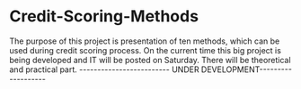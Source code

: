 # Credit-Scoring-Methods
The purpose of this project is presentation of ten methods, which can be used during credit scoring process.
On the current time this big project is being developed and IT will be posted on Saturday. There will be theoretical and practical part.
------------------------- UNDER DEVELOPMENT-------------------
